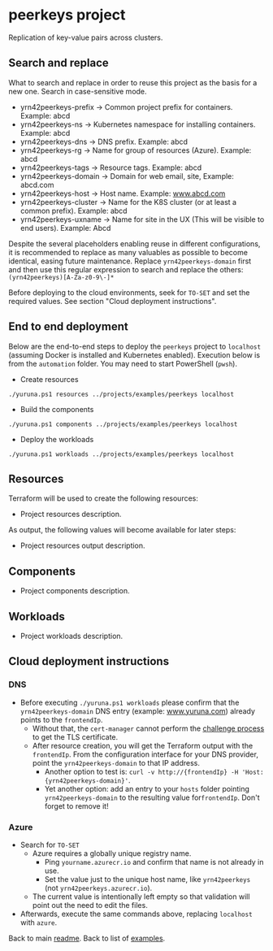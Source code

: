 # peerkeys project

Replication of key-value pairs across clusters.

## Search and replace

What to search and replace in order to reuse this project as the basis for a new one. Search in case-sensitive mode.

- yrn42peerkeys-prefix -> Common project prefix for containers. Example: abcd
- yrn42peerkeys-ns -> Kubernetes namespace for installing containers. Example: abcd
- yrn42peerkeys-dns -> DNS prefix. Example: abcd
- yrn42peerkeys-rg -> Name for group of resources (Azure). Example: abcd
- yrn42peerkeys-tags -> Resource tags. Example: abcd
- yrn42peerkeys-domain -> Domain for web email, site, Example: abcd.com
- yrn42peerkeys-host -> Host name. Example: www.abcd.com
- yrn42peerkeys-cluster -> Name for the K8S cluster (or at least a common prefix). Example: abcd
- yrn42peerkeys-uxname -> Name for site in the UX (This will be visible to end users). Example: Abcd

Despite the several placeholders enabling reuse in different configurations, it is recommended to replace as many valuables as possible to become identical, easing future maintenance. Replace `yrn42peerkeys-domain` first and then use this regular expression to search and replace the others:  `(yrn42peerkeys)[A-Za-z0-9\-]*`

Before deploying to the cloud environments, seek for `TO-SET` and set the required values. See section "Cloud deployment instructions".

## End to end deployment

Below are the end-to-end steps to deploy the `peerkeys` project to `localhost` (assuming Docker is installed and Kubernetes enabled). Execution below is from the `automation` folder. You may need to start PowerShell (`pwsh`).

- Create resources

```shell
./yuruna.ps1 resources ../projects/examples/peerkeys localhost
```

- Build the components

```shell
./yuruna.ps1 components ../projects/examples/peerkeys localhost
```

- Deploy the  workloads

```shell
./yuruna.ps1 workloads ../projects/examples/peerkeys localhost
```

## Resources

Terraform will be used to create the following resources:

- Project resources description.

As output, the following values will become available for later steps:

- Project resources output description.

## Components

- Project components description.

## Workloads

- Project workloads description.

## Cloud deployment instructions

### DNS

- Before executing `./yuruna.ps1 workloads` please confirm that the `yrn42peerkeys-domain` DNS entry (example: www.yuruna.com) already points to the `frontendIp`.
  - Without that, the `cert-manager` cannot perform the [challenge process](https://letsencrypt.org/docs/challenge-types/#http-01-challenge) to get the TLS certificate.
  - After resource creation, you will get the Terraform output with the `frontendIp`. From the configuration interface for your DNS provider, point the `yrn42peerkeys-domain` to that IP address.
    - Another option to test is: `curl -v http://{frontendIp} -H 'Host: {yrn42peerkeys-domain}'`.
    - Yet another option: add an entry to your `hosts` folder pointing `yrn42peerkeys-domain` to the resulting value for`frontendIp`. Don't forget to remove it!

### Azure

- Search for `TO-SET`
  - Azure requires a globally unique registry name.
    - Ping `yourname.azurecr.io` and confirm that name is not already in use.
    - Set the value just to the unique host name, like `yrn42peerkeys` (not `yrn42peerkeys.azurecr.io`).
  - The current value is intentionally left empty so that validation will point out the need to edit the files.
- Afterwards, execute the same commands above, replacing `localhost` with `azure`.

Back to main [readme](../../../README.md). Back to list of [examples](../README.md).
